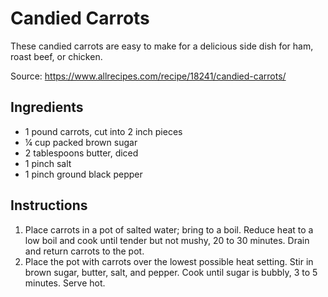 # Candied Carrots

These candied carrots are easy to make for a delicious side dish for ham, roast beef, or chicken.

Source: https://www.allrecipes.com/recipe/18241/candied-carrots/

## Ingredients

- 1 pound carrots, cut into 2 inch pieces
- ¼ cup packed brown sugar
- 2 tablespoons butter, diced
- 1 pinch salt
- 1 pinch ground black pepper

## Instructions

1. Place carrots in a pot of salted water; bring to a boil. Reduce heat to a low boil and cook until tender but not mushy, 20 to 30 minutes. Drain and return carrots to the pot.
2. Place the pot with carrots over the lowest possible heat setting. Stir in brown sugar, butter, salt, and pepper. Cook until sugar is bubbly, 3 to 5 minutes. Serve hot.